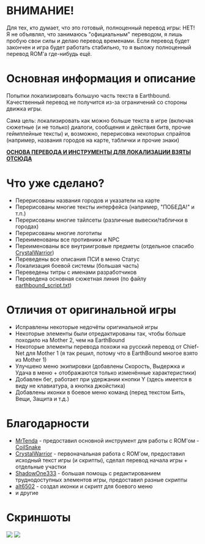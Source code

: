 # ВНИМАНИЕ!
Для тех, кто думает, что это готовый, полноценный перевод игры: НЕТ!
Я не объявлял, что занимаюсь "официальным" переводом, я лишь пробую свои силы и делаю перевод временами.
Если перевод будет закончен и игра будет работать стабильно, то я выложу полноценный перевод ROM'a где-нибудь ещё.

# Основная информация и описание
Попытки локализировать большую часть текста в Earthbound.
Качественный перевод не получится из-за ограничений со стороны движка игры.

Сама цель: локализировать как можно больше текста в игре (включая сюжетные (и не только) диалоги, сообщения и действия битв, прочие геймплейные тексты) и, возможно, перерисовка некоторых спрайтов (например, названия городов на карте, таблички и прочие знаки)

**[ОСНОВА ПЕРЕВОДА И ИНСТРУМЕНТЫ ДЛЯ ЛОКАЛИЗАЦИИ ВЗЯТЫ ОТСЮДА](https://github.com/Crystalwarrior/EarthBound-Russian-Translation)**

# Что уже сделано?
- Перерисованы названия городов и указатели на карте
- Перерисованы многие тексты интерфейса (например, "ПОБЕДА!" и т.п.)
- Перерисованы многие тайлсеты (различные вывески/таблички в городах)
- Перерисованы многие логотипы
- Переименованы все противники и NPC
- Переименованы все внутриигровые предметы (отдельное спасибо [CrystalWarrior](https://github.com/Crystalwarrior))
- Переведены все описания ПСИ в меню Статус
- Локализация боевой системы (большая часть)
- Переведены титры с именами разработчиков
- Переведена основная сюжетная линия (по файлу [earthbound_script.txt](https://github.com/Crystalwarrior/EarthBound-Russian-Translation/blob/master/earthbound_script.txt))

# Отличия от оригинальной игры
- Исправлены некоторые недочёты оригинальной игры
- Некоторые элементы были отредактированы так, чтобы больше походило на Mother 2, чем на EarthBound
- Некоторые элементы перевода похожи на русский перевод от Chief-Net для Mother 1 (я так решил, потому что в EarthBound многое взято из Mother 1)
- Улучшено меню экипировки (добавлены Скорость, Выдержка и Удача в меню + отображаются только изменённые характеристики)
- Добавлен бег, работает при удержании кнопки Y (здесь имеется в виду не клавиатура, а кнопка джойстика)
- Добавлены иконки в боевое меню команд (перед текстом Бить, Вещи, Защита и т.д.)

# Благодарности
- [MrTenda](https://github.com/mrtenda) - предоставил основной инструмент для работы с ROM'ом - [CoilSnake](https://mrtenda.github.io/CoilSnake/)
- [CrystalWarrior](https://github.com/Crystalwarrior) - первоначальная работа с ROM'ом, предоставил исходный текст игры (и скрипты), сделал перевод начала игры + отдельные участки
- [ShadowOne333](https://github.com/ShadowOne333) - большая помощь с редактированием труднодоступных элементов игры, предоставил разные скрипты
- [alt6502](https://forum.starmen.net/members/alt6502) - создал иконки и скрипт для боевого меню
- и другие

# Скриншоты
![](https://steamuserimages-a.akamaihd.net/ugc/945078082038480737/9E121C768592FDE97EA0B4B44AF36E94D3C7F182/)
![](https://steamuserimages-a.akamaihd.net/ugc/960839410049439040/E69AC1FAFFD8A3F4AACDE84921A73F931AAF7140/)